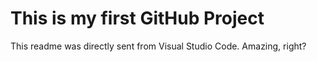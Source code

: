 # This is my first GitHub Project
This readme was directly sent from Visual Studio Code.
Amazing, right?